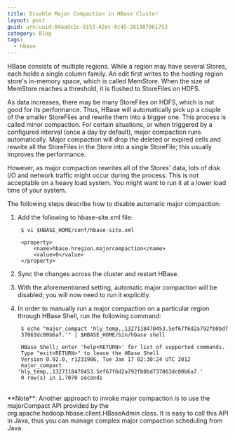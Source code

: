```yaml
---
title: Disable Major Compaction in HBase Cluster 
layout: post
guid: urn:uuid:04aadc1c-8153-42ec-8c45-201307061753
category: Blog
tags:
  - hbase
---
```

HBase consists of multiple regions. While a region may have several Stores, each holds a single column family. An edit first writes to the hosting region store's in-memory space, which is called MemStore. When the size of MemStore reaches a threshold, it is flushed to StoreFiles on HDFS.

As data increases, there may be many StoreFiles on HDFS, which is not good for its performance. Thus, HBase will automatically pick up a couple of the smaller StoreFiles and rewrite them into a bigger one. This process is called minor compaction. For certain situations, or when triggered by a configured interval (once a day by default), major compaction runs automatically. Major compaction will drop the deleted or expired cells and rewrite all the StoreFiles in the Store into a single StoreFile; this usually improves the performance.

However, as major compaction rewrites all of the Stores' data, lots of disk I/O and network traffic might occur during the process. This is not acceptable on a heavy load system. You might want to run it at a lower load time of your system.

The following steps describe how to disable automatic major compaction:
1. Add the following to hbase-site.xml file:
       
        $ vi $HBASE_HOME/conf/hbase-site.xml
        
        <property>
            <name>hbase.hregion.majorcompaction</name>
            <value>0</value>
        </property>
2. Sync the changes across the cluster and restart HBase.
3. With the aforementioned setting, automatic major compaction will be disabled; you will now need to run it explicitly.
4. In order to manually run a major compaction on a particular region through HBase Shell, run the following command:
       
        $ echo "major_compact 'hly_temp,,1327118470453.5ef67f6d2a792fb0bd7
        37863dc00b6a7.'" | $HBASE_HOME/bin/hbase shell
        
        HBase Shell; enter 'help<RETURN>' for list of supported commands.
        Type "exit<RETURN>" to leave the HBase Shell
        Version 0.92.0, r1231986, Tue Jan 17 02:30:24 UTC 2012
        major_compact 'hly_temp,,1327118470453.5ef67f6d2a792fb0bd737863dc00b6a7.'
        0 row(s) in 1.7070 seconds

<br>
**Note**: Another approach to invoke major compaction is to use the majorCompact API provided by the org.apache.hadoop.hbase.client.HBaseAdmin class. It is easy to call this API in Java, thus you can manage complex major compaction scheduling from Java.